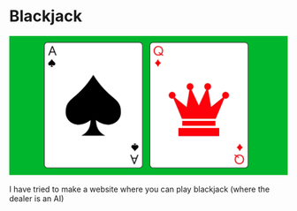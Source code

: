 # Blackjack
![Thumbnail for Blackjack site, consisting of a two cards combined to be blackjack](https://github.com/JHErholt/blackjack/blob/main/blackjack_thumbnail.webp?raw=true)

I have tried to make a website where you can play blackjack (where the dealer is an AI)
